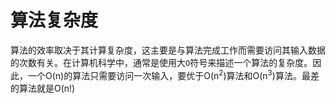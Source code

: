 # **算法复杂度**
算法的效率取决于其计算复杂度，这主要是与算法完成工作而需要访问其输入数据的次数有关。在计算机科学中，通常是使用大`O`符号来描述一个算法的复杂度。因此，一个O(n)的算法只需要访问一次输入，要优于O(n<sup>2</sup>)算法和O(n<sup>3</sup>)算法。最差的算法就是O(n!)

